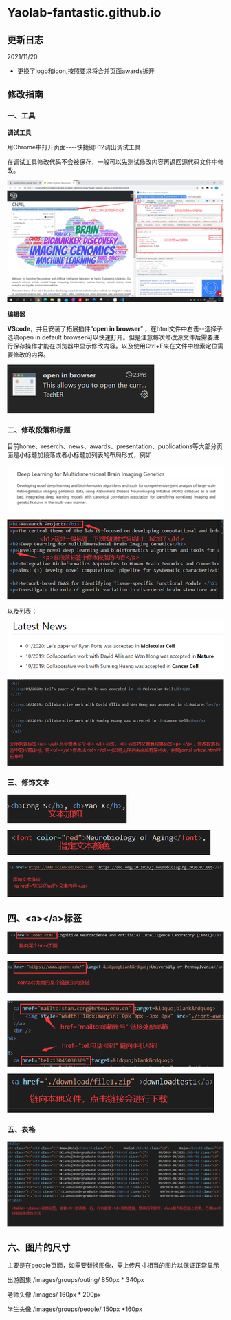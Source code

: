 # Yaolab-fantastic.github.io
## 更新日志
2021/11/20
- 更换了logo和icon,按照要求将合并页面awards拆开

## 修改指南

### 一、工具

**调试工具**

用Chrome中打开页面----快捷键F12调出调试工具

在调试工具修改代码不会被保存，一般可以先测试修改内容再返回源代码文件中修改。

![img](/readmeimages/1.png)



**编辑器**

**VScode**，并且安装了拓展插件“**open in browser**” ，在html文件中右击--选择子选项open in default browser可以快速打开。但是注意每次修改源文件后需要进行保存操作才能在浏览器中显示修改内容。以及使用Ctrl+F来在文件中检索定位需要修改的内容。

![img](/readmeimages/2.png)



### 二、修改段落和标题

目前home、reserch、news、awards、presentation、publications等大部分页面是小标题加段落或者小标题加列表的布局形式，例如

![img](/readmeimages/3.png)

![img](/readmeimages/4.png)

以及列表：

![img](/readmeimages/5.png)



![img](/readmeimages/6.png)



### 三、修饰文本

![img](/readmeimages/7.png)

![8](/readmeimages/8.png)

![9](/readmeimages/9.png)



## 四、\<a>\</a>标签

![10](/readmeimages/10.png)

![11](/readmeimages/11.png)

![12](/readmeimages/12.png)

![13](/readmeimages/13.png)



### 五、表格

![14](/readmeimages/14.png)



## 六、图片的尺寸

主要是在people页面，如需要替换图像，需上传尺寸相当的图片以保证正常显示

出游图集 /images/groups/outing/		850px * 340px

老师头像 /images/								   160px * 200px

学生头像 /images/groups/people/	    150px *160px
